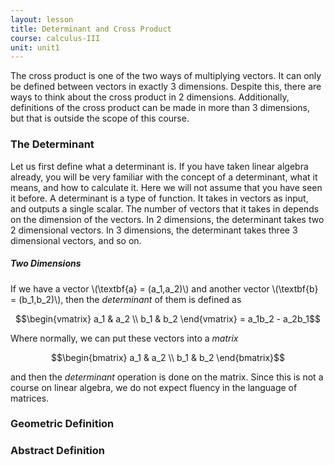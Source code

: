 ```yaml
---
layout: lesson
title: Determinant and Cross Product
course: calculus-III
unit: unit1
---
```


The cross product is one of the two ways of multiplying vectors. It can only be defined between vectors in exactly 3 dimensions. Despite this, there are ways to think about the cross product in 2 dimensions. Additionally, definitions of the cross product can be made in more than 3 dimensions, but that is outside the scope of this course. 

### The Determinant

Let us first define what a determinant is. If you have taken linear algebra already, you will be very familiar with the concept of a determinant, what it means, and how to calculate it. Here we will not assume that you have seen it before. A determinant is a type of function. It takes in vectors as input, and outputs a single scalar. The number of vectors that it takes in depends on the dimension of the vectors. In 2 dimensions, the determinant takes two 2 dimensional vectors. In 3 dimensions, the determinant takes three 3 dimensional vectors, and so on. 

##### Two Dimensions
If we have a vector \\(\textbf{a} = (a_1,a_2)\\) and another vector \\(\textbf{b} = (b_1,b_2)\\), then the *determinant* of them is defined as 

$$\begin{vmatrix} a_1 & a_2 \\ b_1 & b_2 \end{vmatrix} = a_1b_2 - a_2b_1$$

Where normally, we can put these vectors into a *matrix*

$$\begin{bmatrix} a_1 & a_2 \\ b_1 & b_2 \end{bmatrix}$$

and then the *determinant* operation is done on the matrix. Since this is not a course on linear algebra, we do not expect fluency in the language of matrices.


### Geometric Definition





### Abstract Definition

